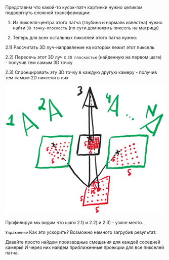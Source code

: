 Представим что какой-то кусок-патч картинки нужно целиком подвергнуть сложной трансформации:

1) Из пикселя-центра этого патча (глубина и нормаль известна) нужно найти ```3D точку-плоскость``` (по сути домножить пиксель на матрицу) 
   
2) Теперь для всех остальных пикселей этого патча нужно:

2.1) Рассчитать 3D луч-направление на котором лежит этот пиксель

2.2) Пересечь этот 3D луч с ```3D плоскостью``` (найденную на первом шаге) - получив тем самым 3D точку

2.3) Спроецировать эту 3D точку в каждую другую камеру - получив тем самым 2D пиксели в них

![Patchmatch reprojection](/docs/images/114_patchmatch.png?raw=true)

Профилируя мы видим что шаги 2.1) и 2.2) и 2.3) - узкое место.

```Упражнение``` Как это ускорить? Возможно немного загрубив результат.

Давайте просто найдем производные смещения для каждой соседней камеры! И через них найдем приближенные проекции для все пикселей патча.
